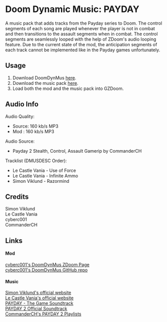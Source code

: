 # Doom Dynamic Music: PAYDAY
A music pack that adds tracks from the Payday series to Doom. The control segments of each song are played whenever the player is not in combat and then transitions to the assault segments when in combat.
The control segments are seamlessly looped with the help of ZDoom's audio looping feature.
Due to the current state of the mod, the anticipation segments of each track cannot be implemented like in the Payday games unfortunately.

## Usage
1. Download DoomDynMus [here](https://github.com/cyberc001/DoomDynMus/archive/refs/heads/master.zip).
2. Download the music pack [here](https://github.com/TheoDrHashiriya/DMus_Payday/archive/refs/heads/main.zip).
3. Load both the mod and the music pack into GZDoom.

## Audio Info
Audio Quality:
- Source: 160 kb/s MP3
- Mod   : 160 kb/s MP3

Audio Source:
- Payday 2 Stealth, Control, Assault Gamerip by CommanderCH

Tracklist (DMUSDESC Order):
- Le Castle Vania - Use of Force
- Le Castle Vania - Infinite Ammo
- Simon Viklund - Razormind

## Credits
 Simon Viklund\
 Le Castle Vania\
 cyberc001\
 CommanderCH

## Links
#### Mod
[cyberc001's DoomDynMus ZDoom Page](https://forum.zdoom.org/viewtopic.php?f=43&t=72207)\
[cyberc001's DoomDynMus GitHub repo](https://github.com/cyberc001/DoomDynMus)

#### Music
[Simon Viklund's official website](http://www.simonviklund.com)\
[Le Castle Vania's official website](https://lecastlevania.com/)\
[PAYDAY - The Game Soundtrack](https://overkillsoundtracks.bandcamp.com/album/payday-the-game-soundtrack)\
[PAYDAY 2 Official Soundtrack](https://overkillsoundtracks.bandcamp.com/album/payday-2-official-soundtrack)\
[CommanderCH's PAYDAY 2 Playlists](https://www.youtube.com/c/CommanderCH/playlists?view=50&sort=dd&shelf_id=16)
